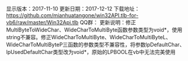 显示版本：2017-11-10
更新日期：2017-12-12
下载地址：https://github.com/mianhuatangone/win32API.tlb-for-vb6/raw/master/Win32Api.tlb
QQ群：
更新说明：修正MultiByteToWideChar、WideCharToMultiByte函数参数类型为void*，使用string不兼容。修正WideCharToMultiByte、WideCharToMultiByteL、WideCharToMultiByteP三函数的参数类型不兼容性，将参数lpDefaultChar、lpUsedDefaultChar类型改为void*，原始的LPBOOL在vb中无法完美使用
